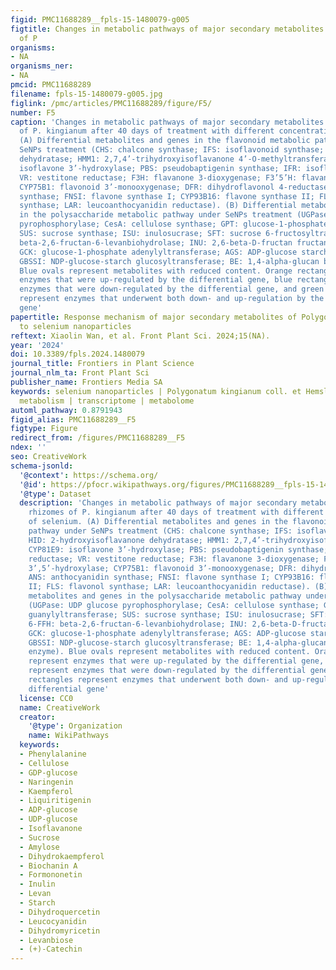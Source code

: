 ```yaml
---
figid: PMC11688289__fpls-15-1480079-g005
figtitle: Changes in metabolic pathways of major secondary metabolites in the rhizomes
  of P
organisms:
- NA
organisms_ner:
- NA
pmcid: PMC11688289
filename: fpls-15-1480079-g005.jpg
figlink: /pmc/articles/PMC11688289/figure/F5/
number: F5
caption: 'Changes in metabolic pathways of major secondary metabolites in the rhizomes
  of P. kingianum after 40 days of treatment with different concentrations of selenium.
  (A) Differential metabolites and genes in the flavonoid metabolic pathway under
  SeNPs treatment (CHS: chalcone synthase; IFS: isoflavonoid synthase; HID: 2-hydroxyisoflavanone
  dehydratase; HMM1: 2,7,4’-trihydroxyisoflavanone 4’-O-methyltransferase; CYP81E9:
  isoflavone 3’-hydroxylase; PBS: pseudobaptigenin synthase; IFR: isoflavone reductase;
  VR: vestitone reductase; F3H: flavanone 3-dioxygenase; F3’5’H: flavanoid 3’,5’-hydroxylase;
  CYP75B1: flavonoid 3’-monooxygenase; DFR: dihydroflavonol 4-reductase; ANS: anthocyanidin
  synthase; FNSI: flavone synthase I; CYP93B16: flavone synthase II; FLS: flavonol
  synthase; LAR: leucoanthocyanidin reductase). (B) Differential metabolites and genes
  in the polysaccharide metabolic pathway under SeNPs treatment (UGPase: UDP glucose
  pyrophosphorylase; CesA: cellulose synthase; GPT: glucose-1-phosphate guanylyltransferase;
  SUS: sucrose synthase; ISU: inulosucrase; SFT: sucrose 6-fructosyltransferase; 6-FFH:
  beta-2,6-fructan-6-levanbiohydrolase; INU: 2,6-beta-D-fructan fructanohydrolase;
  GCK: glucose-1-phosphate adenylyltransferase; AGS: ADP-glucose starch synthase;
  GBSSI: NDP-glucose-starch glucosyltransferase; BE: 1,4-alpha-glucan branching enzyme).
  Blue ovals represent metabolites with reduced content. Orange rectangles represent
  enzymes that were up-regulated by the differential gene, blue rectangles represent
  enzymes that were down-regulated by the differential gene, and green rectangles
  represent enzymes that underwent both down- and up-regulation by the differential
  gene'
papertitle: Response mechanism of major secondary metabolites of Polygonatum kingianum
  to selenium nanoparticles
reftext: Xiaolin Wan, et al. Front Plant Sci. 2024;15(NA).
year: '2024'
doi: 10.3389/fpls.2024.1480079
journal_title: Frontiers in Plant Science
journal_nlm_ta: Front Plant Sci
publisher_name: Frontiers Media SA
keywords: selenium nanoparticles | Polygonatum kingianum coll. et Hemsl | secondary
  metabolism | transcriptome | metabolome
automl_pathway: 0.8791943
figid_alias: PMC11688289__F5
figtype: Figure
redirect_from: /figures/PMC11688289__F5
ndex: ''
seo: CreativeWork
schema-jsonld:
  '@context': https://schema.org/
  '@id': https://pfocr.wikipathways.org/figures/PMC11688289__fpls-15-1480079-g005.html
  '@type': Dataset
  description: 'Changes in metabolic pathways of major secondary metabolites in the
    rhizomes of P. kingianum after 40 days of treatment with different concentrations
    of selenium. (A) Differential metabolites and genes in the flavonoid metabolic
    pathway under SeNPs treatment (CHS: chalcone synthase; IFS: isoflavonoid synthase;
    HID: 2-hydroxyisoflavanone dehydratase; HMM1: 2,7,4’-trihydroxyisoflavanone 4’-O-methyltransferase;
    CYP81E9: isoflavone 3’-hydroxylase; PBS: pseudobaptigenin synthase; IFR: isoflavone
    reductase; VR: vestitone reductase; F3H: flavanone 3-dioxygenase; F3’5’H: flavanoid
    3’,5’-hydroxylase; CYP75B1: flavonoid 3’-monooxygenase; DFR: dihydroflavonol 4-reductase;
    ANS: anthocyanidin synthase; FNSI: flavone synthase I; CYP93B16: flavone synthase
    II; FLS: flavonol synthase; LAR: leucoanthocyanidin reductase). (B) Differential
    metabolites and genes in the polysaccharide metabolic pathway under SeNPs treatment
    (UGPase: UDP glucose pyrophosphorylase; CesA: cellulose synthase; GPT: glucose-1-phosphate
    guanylyltransferase; SUS: sucrose synthase; ISU: inulosucrase; SFT: sucrose 6-fructosyltransferase;
    6-FFH: beta-2,6-fructan-6-levanbiohydrolase; INU: 2,6-beta-D-fructan fructanohydrolase;
    GCK: glucose-1-phosphate adenylyltransferase; AGS: ADP-glucose starch synthase;
    GBSSI: NDP-glucose-starch glucosyltransferase; BE: 1,4-alpha-glucan branching
    enzyme). Blue ovals represent metabolites with reduced content. Orange rectangles
    represent enzymes that were up-regulated by the differential gene, blue rectangles
    represent enzymes that were down-regulated by the differential gene, and green
    rectangles represent enzymes that underwent both down- and up-regulation by the
    differential gene'
  license: CC0
  name: CreativeWork
  creator:
    '@type': Organization
    name: WikiPathways
  keywords:
  - Phenylalanine
  - Cellulose
  - GDP-glucose
  - Naringenin
  - Kaempferol
  - Liquiritigenin
  - ADP-glucose
  - UDP-glucose
  - Isoflavanone
  - Sucrose
  - Amylose
  - Dihydrokaempferol
  - Biochanin A
  - Formononetin
  - Inulin
  - Levan
  - Starch
  - Dihydroquercetin
  - Leucocyanidin
  - Dihydromyricetin
  - Levanbiose
  - (+)-Catechin
---
```

